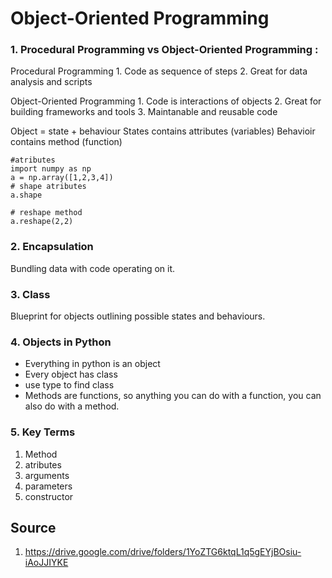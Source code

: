 # Object-Oriented Programming

### 1. Procedural Programming vs Object-Oriented Programming :
Procedural Programming
    1. Code as sequence of steps
    2. Great for data analysis and scripts

Object-Oriented Programming 
    1. Code is interactions of objects
    2. Great for building frameworks and tools
    3. Maintanable and reusable code

Object = state + behaviour
States contains attributes (variables)
Behavioir contains method (function)
```
#atributes
import numpy as np
a = np.array([1,2,3,4])
# shape atributes
a.shape

# reshape method
a.reshape(2,2)
```

### 2. Encapsulation
Bundling data with code operating on it.

### 3. Class
Blueprint for objects outlining possible states and behaviours.

### 4. Objects in Python
- Everything in python is an object
- Every object has class
- use type to find class
- Methods are functions, so anything you can do with a function, you can also do with a method.

### 5. Key Terms
1. Method
2. atributes
3. arguments
4. parameters
5. constructor

## Source
1. https://drive.google.com/drive/folders/1YoZTG6ktqL1q5gEYjBOsiu-iAoJJIYKE


